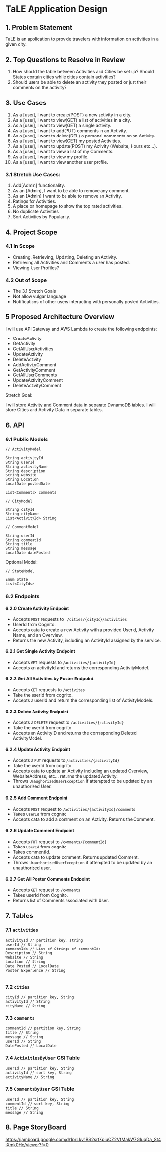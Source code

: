 
# TaLE Application Design

## 1. Problem Statement

TaLE is an application to provide travelers with information on activities in a given city.

## 2. Top Questions to Resolve in Review

1. How should the table between Activities and Cities be set up? Should States contain cities while cities contain activities?
2. Should users be able to delete an activity they posted or just their comments on the activity?

## 3. Use Cases
1. As a [user], I want to create(POST) a new activity in a city.
2.  As a [user], I want to view(GET) a list of activities in a city.
3. As a [user], I want to view(GET) a single activity.
4.  As a [user], I want to add(PUT) comments in an Activity.
5. As a [user], I want to delete(DEL) a personal comments on an Activity.
6.  As a [user], I want to view(GET) my posted Activities.
7. As a [user], I want to update(POST) my Activity (Website, Hours etc...).
8. As a [user], I want to view a list of my Comments.
9. As a [user], I want to view my profile.
10. As a [user], I want to view another user profile.

### 3.1 Stretch Use Cases:
1. Add[Admin] functionality.
2. As an [Admin], I want to be able to remove any comment.
3. As an [Admin] I want to be able to remove an Activity.
4. Ratings for Activities.
5. A place on homepage to show the top rated activities.
6. No duplicate Activities
7. Sort Activities by Popularity.
## 4. Project Scope

### 4.1 In Scope
- Creating, Retrieving, Updating, Deleting an Activity.
- Retrieving all Activities and Comments a user has posted.
- Viewing User Profiles?

### 4.2 Out of Scope
- The 3.1 Stretch Goals
- Not allow vulgar language
- Notifications of other users interacting with personally posted Activities.

## 5 Proposed Architecture Overview

I will use API Gateway and AWS Lambda to create the following endpoints:
- CreateActivity
- GetActivity
- GetAllUserActivities
- UpdateActivity
- DeleteActivity
- AddActivityComment
- GetActivityComment
- GetAllUserComments
- UpdateActivityComment
- DeleteActivityComment

Stretch Goal:

I will store Activity and Comment data in separate DynamoDB tables.
I will store Cities and Activity Data in separate tables.

## 6. API
### 6.1 Public Models
```
// ActivityModel

String activityId
String userId
String activityName
String description
String website
String Location
LocalDate postedDate

List<Comments> comments

```

```
// CityModel

String cityId
String cityName
List<ActivityId> String

```

```
// CommentModel

String userId
String commentId
String title
String message
LocalDate datePosted

```

Optional Model:
```
// StateModel

Enum State
List<CityIds>

```

### 6.2 Endpoints

#### 6.2.0 Create Activity Endpoint
- Accepts ```POST``` requests to ```
  /cities/{cityId}/activities```
- UserId from Cognito.
- Accepts data to create a new Activity with a provided UserId, Activity Name, and an Overview. 
- Returns the new Activity, including an ActivityId assigned by the service.

#### 6.2.1 Get Single Activity Endpoint
- Accepts ```GET``` requests to ```/activities/{activityId}```
- Accepts an activityId and returns the corresponding ActivityModel.

#### 6.2.2 Get All Activities by Poster Endpoint
- Accepts ```GET``` requests to ```/activites```
- Take the userId from cognito.
- Accepts a userId and return the corresponding list of ActivityModels.

#### 6.2.3 Delete Activity Endpoint
- Accepts a ```DELETE``` request to ```/activities/{activityId}```
- Take the userId from cognito
- Accepts an ActivityID and returns the corresponding Deleted ActivityModel.

#### 6.2.4 Update Activity Endpoint
- Accepts a ```PUT``` requests to ```/activities/{activityId}```
- Take the userId from cognito
- Accepts data to update an Activity including an updated Overview, WebsiteAddress, etc... returns the updated Activity.
- Throws ```UnaughorizedUserException``` if attempted to be updated by an unauthorized User.

#### 6.2.5 Add Comment Endpoint
- Accepts ```POST``` request to ```/activities/{activityId}/comments```
- Takes ```UserId``` from cognito
- Accepts data to add a comment on an Activity. Returns the Comment.

#### 6.2.6 Update Comment Endpoint
- Accepts ```PUT``` request to ```/comments/{commentId}```
- Takes ```UserId``` from cognito
- Takes commentId.
- Accepts data to update comment. Returns updated Comment.
- Throws ```UnauthorizedUserException``` if attempted to be updated by an unauthorized user.

#### 6.2.7 Get All Poster Comments Endpoint
- Accepts ```GET``` request to ```/comments```
- Takes userId from Cognito.
- Returns list of Comments associated with User.

## 7.  Tables

### 7.1 `activities`
```
activityId // partition key, string
userId // String
commentIds // List of Strings of commentIds
Description // String
Website // String
Location // String
Date Posted // LocalDate
Poster Experience // String


```

### 7.2 `cities`
```
cityId // partition key, String
activityId // String
cityName // String
```

### 7.3 `comments`
```
commentId // partition key, String
title // String
message // String
userId // String
DatePosted // LocalDate
```

### 7.4 `ActivitiesByUser` GSI Table
```
userId // partition key, String
activityId // sort key, String
activityName // String
```

### 7.5 `CommentsByUser` GSI Table
```
userId // partition key, String
commentId // sort key, String
title // String
message // String
```

## 8. Page StoryBoard
https://jamboard.google.com/d/1prLky1BS2srtXpiuCZ2VfMakW7GIuqDa_St4iXmk0Hc/viewer?f=0